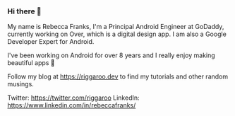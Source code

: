### Hi there 👋

My name is Rebecca Franks, I'm a Principal Android Engineer at GoDaddy, currently working on Over, which is a digital design app. I am also a Google Developer Expert for Android.

I've been working on Android for over 8 years and I really enjoy making beautiful apps 💚 

Follow my blog at https://riggaroo.dev to find my tutorials and other random musings. 

Twitter: https://twitter.com/riggaroo
LinkedIn: https://www.linkedin.com/in/rebeccafranks/

<!--
**riggaroo/riggaroo** is a ✨ _special_ ✨ repository because its `README.md` (this file) appears on your GitHub profile.

Here are some ideas to get you started:

- 🔭 I’m currently working on ...
- 🌱 I’m currently learning ...
- 👯 I’m looking to collaborate on ...
- 🤔 I’m looking for help with ...
- 💬 Ask me about ...
- 📫 How to reach me: ...
- 😄 Pronouns: ...
- ⚡ Fun fact: ...
-->
